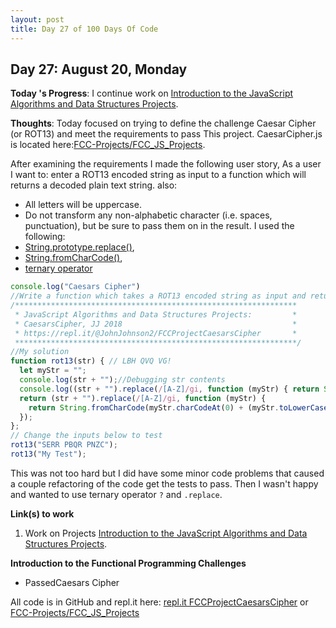 ```yaml
---
layout: post
title: Day 27 of 100 Days Of Code
---
```


## Day 27: August 20, Monday

**Today 's Progress**: I continue work on [Introduction to the JavaScript Algorithms and Data Structures Projects](https://learn.freecodecamp.org/javascript-algorithms-and-data-structures/javascript-algorithms-and-data-structures-projects).

**Thoughts**: Today focused on trying to define the challenge Caesar Cipher (or ROT13) and meet the requirements to pass This project. CaesarCipher.js is located here:[FCC-Projects/FCC_JS_Projects](https://github.com/Johnny2136/FCC-Projects/tree/master/FCC_JS_Projects).

After examining the requirements I made the following user story, As a user I want to: enter a ROT13 encoded string as input to a function which will returns a decoded plain text string. also:
* All letters will be uppercase.
* Do not transform any non-alphabetic character (i.e. spaces, punctuation), but be sure to pass them on in the result. I used the following:
* [String.prototype.replace()](https://developer.mozilla.org/en-US/docs/Web/JavaScript/Reference/Global_Objects/String/replace),
* [String.fromCharCode()](https://developer.mozilla.org/en-US/docs/Web/JavaScript/Reference/Global_Objects/String/fromCharCode),
* [ternary operator](https://www.w3schools.com/js/js_operators.asp)

```javascript
console.log("Caesars Cipher")
//Write a function which takes a ROT13 encoded string as input and returns a decoded string.
/***************************************************************
 * JavaScript Algorithms and Data Structures Projects:         *
 * CaesarsCipher, JJ 2018                                      *
 * https://repl.it/@JohnJohnson2/FCCProjectCaesarsCipher       *
 ***************************************************************/
//My solution
function rot13(str) { // LBH QVQ VG!
  let myStr = "";
  console.log(str + "");//Debugging str contents
  console.log((str + "").replace(/[A-Z]/gi, function (myStr) { return String.fromCharCode(myStr.charCodeAt(0) + (myStr.toLowerCase() < "n" ? 13 : -13));}));//Debugging conversion routine, should decode in ROT 13 or encode if plain text
  return (str + "").replace(/[A-Z]/gi, function (myStr) {
    return String.fromCharCode(myStr.charCodeAt(0) + (myStr.toLowerCase() < "n" ? 13 : -13));
  });
};
// Change the inputs below to test
rot13("SERR PBQR PNZC");
rot13("My Test");
```
This was not too hard but I did have some minor code problems that caused a couple refactoring of the code get the tests to pass. Then I wasn't happy and wanted to use ternary operator `?` and `.replace`.

**Link(s) to work**

1. Work on Projects [Introduction to the JavaScript Algorithms and Data Structures Projects](https://learn.freecodecamp.org/javascript-algorithms-and-data-structures/javascript-algorithms-and-data-structures-projects).

**Introduction to the Functional Programming Challenges**

* PassedCaesars Cipher

All code is in GitHub and repl.it here: [repl.it FCCProjectCaesarsCipher](https://repl.it/@JohnJohnson2/FCCProjectCaesarsCipher) or [FCC-Projects/FCC_JS_Projects](https://github.com/Johnny2136/FCC-Projects/tree/master/FCC_JS_Projects)
